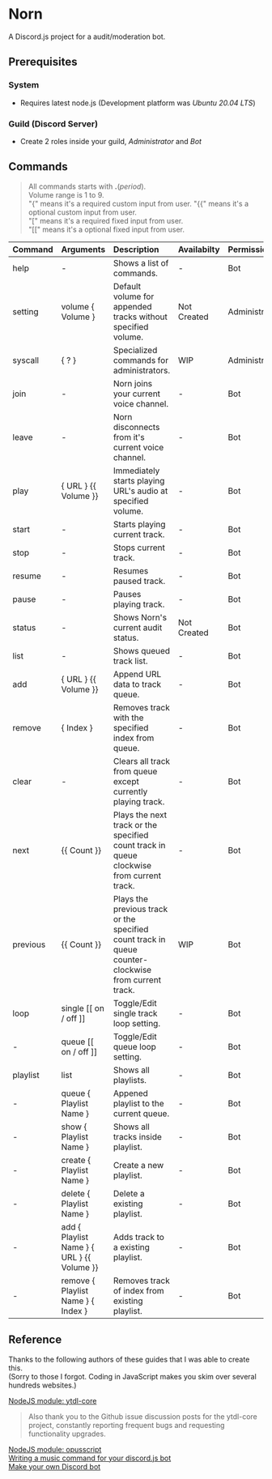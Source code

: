 # Norn  
A Discord.js project for a audit/moderation bot.  

## Prerequisites  
### System  
* Requires latest node.js (Development platform was _Ubuntu 20.04 LTS_)  

### Guild (Discord Server)  
* Create 2 roles inside your guild, *Administrator* and *Bot*  

## Commands  
> All commands starts with **.**(_period_).  
> Volume range is 1 to 9.  
> "{" means it's a required custom input from user.
> "{{" means it's a optional custom input from user.  
> "[" means it's a required fixed input from user.  
> "[[" means it's a optional fixed input from user.  

| Command  | Arguments                                  | Description                                                                                          | Availabilty | Permission    |  
| :---     | :----                                      | :----                                                                                                | :----       | :---          |  
| help     | -                                          | Shows a list of commands.                                                                            | -           | Bot           |  
| setting  | volume { Volume }                          | Default volume for appended tracks without specified volume.                                         | Not Created | Administrator |  
| syscall  | { ? }                                      | Specialized commands for administrators.                                                             | WIP         | Administrator |  
| join     | -                                          | Norn joins your current voice channel.                                                               | -           | Bot           |  
| leave    | -                                          | Norn disconnects from it's current voice channel.                                                    | -           | Bot           |  
| play     | { URL } {{ Volume }}                       | Immediately starts playing URL's audio at specified volume.                                          | -           | Bot           |  
| start    | -                                          | Starts playing current track.                                                                        | -           | Bot           |  
| stop     | -                                          | Stops current track.                                                                                 | -           | Bot           |  
| resume   | -                                          | Resumes paused track.                                                                                | -           | Bot           |  
| pause    | -                                          | Pauses playing track.                                                                                | -           | Bot           |  
| status   | -                                          | Shows Norn's current audit status.                                                                   | Not Created | Bot           |  
| list     | -                                          | Shows queued track list.                                                                             | -           | Bot           |  
| add      | { URL } {{ Volume }}                       | Append URL data to track queue.                                                                      | -           | Bot           |  
| remove   | { Index }                                  | Removes track with the specified index from queue.                                                   | -           | Bot           |  
| clear    | -                                          | Clears all track from queue except currently playing track.                                          | -           | Bot           |  
| next     | {{ Count }}                                | Plays the next track or the specified count track in queue clockwise from current track.             | -           | Bot           |  
| previous | {{ Count }}                                | Plays the previous track or the specified count track in queue counter-clockwise from current track. | WIP         | Bot           |  
| loop     | single [[ on / off ]]                      | Toggle/Edit single track loop setting.                                                               | -           | Bot           |  
| -        | queue [[ on / off ]]                       | Toggle/Edit queue loop setting.                                                                      | -           | Bot           |  
| playlist | list                                       | Shows all playlists.                                                                                 | -           | Bot           |  
| -        | queue { Playlist Name }                    | Appened playlist to the current queue.                                                               | -           | Bot           |  
| -        | show { Playlist Name }                     | Shows all tracks inside playlist.                                                                    | -           | Bot           |  
| -        | create { Playlist Name }                   | Create a new playlist.                                                                               | -           | Bot           |  
| -        | delete { Playlist Name }                   | Delete a existing playlist.                                                                          | -           | Bot           |  
| -        | add { Playlist Name } { URL } {{ Volume }} | Adds track to a existing playlist.                                                                   | -           | Bot           |  
| -        | remove { Playlist Name } { Index }         | Removes track of index from existing playlist.                                                       | -           | Bot           |  

## Reference  
Thanks to the following authors of these guides that I was able to create this.  
(Sorry to those I forgot. Coding in JavaScript makes you skim over several hundreds websites.)  

[NodeJS module: ytdl-core](https://www.npmjs.com/package/ytdl-core)  
> Also thank you to the Github issue discussion posts for the ytdl-core project, constantly reporting frequent bugs and requesting functionality upgrades.  

[NodeJS module: opusscript](https://www.npmjs.com/package/opusscript)  
[Writing a music command for your discord.js bot](https://dev.to/galnir/how-to-write-a-music-command-using-the-discord-js-library-462f)  
[Make your own Discord bot](https://www.youtube.com/watch?v=q0lsD7U0JSI)  
  
